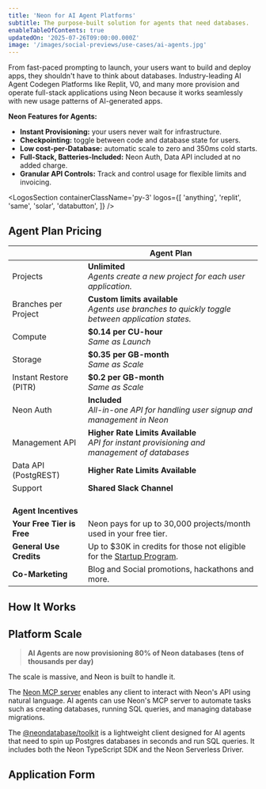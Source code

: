 ```yaml
---
title: 'Neon for AI Agent Platforms'
subtitle: The purpose-built solution for agents that need databases.
enableTableOfContents: true
updatedOn: '2025-07-26T09:00:00.000Z'
image: '/images/social-previews/use-cases/ai-agents.jpg'
---
```


From fast-paced prompting to launch, your users want to build and deploy apps, they shouldn't have to think about databases. Industry-leading AI Agent Codegen Platforms like Replit, V0, and many more provision and operate full-stack applications using Neon because it works seamlessly with new usage patterns of AI-generated apps. 

**Neon Features for Agents:**

- **Instant Provisioning:** your users never wait for infrastructure. 
- **Checkpointing:** toggle between code and database state for users.
- **Low cost-per-Database:**  automatic scale to zero and 350ms cold starts.
- **Full-Stack, Batteries-Included:** Neon Auth, Data API included at no added charge.
- **Granular API Controls:** Track and control usage for flexible limits and invoicing.

<LogosSection containerClassName='py-3' logos={[
'anything',
'replit',
'same',
'solar',
'databutton',
]} />

<ProgramForm type="agent" />

<QuoteBlock quote="The speed of provisioning and serverless scale-to-zero of Neon is critical for us. We can serve users iterating on quick ideas efficiently while also supporting them as they scale, without making them think about database setup." author="dhruv-amin" role="Co-founder at Anything" />

## Agent Plan Pricing

|               | Agent Plan |
| ------------- | ------------- |
| Projects      |   **Unlimited**  <br/> _Agents create a new project for each user application._|
| Branches per Project  | **Custom limits available** <br/> _Agents use branches to quickly toggle between application states._ |
| Compute | **$0.14 per CU-hour** <br/> _Same as Launch_ |
| Storage | **$0.35 per GB-month** <br/> _Same as Scale_ |
| Instant Restore (PITR) | **$0.2 per GB-month** <br/> _Same as Scale_ |
| Neon Auth | **Included** <br/> _All-in-one API for handling user signup and management in Neon_  |
| Management API | **Higher Rate Limits Available** <br/> _API for instant provisioning and management of databases_ |
| Data API (PostgREST) | **Higher Rate Limits Available** |
| Support | **Shared Slack Channel** |
| <br/>**Agent Incentives** |  |
| **Your Free Tier is Free** | Neon pays for up to 30,000 projects/month used in your free tier. |
| **General Use Credits** | Up to $30K in credits for those not eligible for the [Startup Program](/startups). |
| **Co-Marketing** | Blog and Social promotions, hackathons and more. |

## How It Works

<FeatureList />

<QuoteBlock quote="Integrating Neon was a no-brainer. It gives every Databutton app a production-grade Postgres database in seconds, with zero overhead. Our AI agent can now create, manage, and debug the entire stack, not just code." author="martin-skow-røed" role="CTO and co-founder of Databutton" />

## Platform Scale

> **AI Agents are now provisioning 80% of Neon databases (tens of thousands per day)**


The scale is massive, and Neon is built to handle it.

The [Neon MCP server](https://mcp.neon.tech/) enables any client to interact with Neon's API using natural language. AI agents can use Neon's MCP server to automate tasks such as creating databases, running SQL queries, and managing database migrations. 

The [@neondatabase/toolkit](https://github.com/neondatabase/toolkit) is a lightweight client designed for AI agents that need to spin up Postgres databases in seconds and run SQL queries. It includes both the Neon TypeScript SDK and the Neon Serverless Driver.

<QuoteBlock quote="The combination of flexible resource limits and nearly instant database provisioning made Neon a no-brainer." author="lincoln-bergeson" role="Infrastructure Engineer at Replit" />

## Application Form
<ProgramForm type="agent" />
